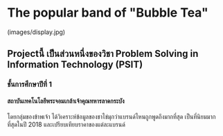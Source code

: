 <h1>The popular band of "Bubble Tea"</h1>
(images/display.jpg)

<h2>Projectนี้ เป็นส่วนหนึ่งของวิชา Problem Solving in Information Technology (PSIT)</h2>
<h3>ชั้นการศึกษาปีที่ 1</h3>
<h4>สถาบันเทคโนโลยีพระจอมเกล้าเจ้าคุณทหารลาดกระบัง</h4>

<p>โดยกลุ่มของข้าพเจ้า ได้วิเคราะห์ข้อมูลของชาไข่มุกว่าแบรนด์ไหนถูกพูดถึงมากที่สุด เป็นที่นิยมมากที่สุดในปี 2018 และเปรียบเทียบราคาของแต่ละแบรนด์</p>
